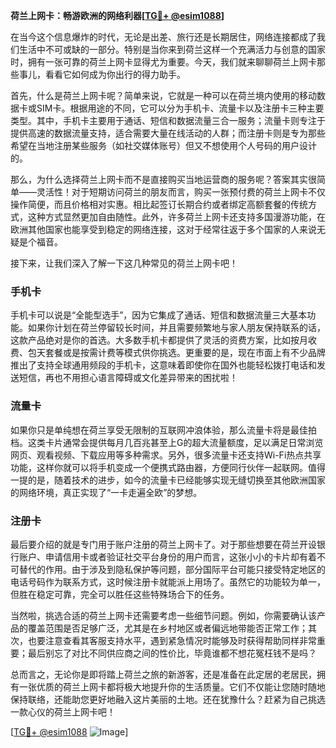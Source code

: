 **荷兰上网卡：畅游欧洲的网络利器[[TG💪+ @esim1088](https://t.me/s/esim1088)]**

在当今这个信息爆炸的时代，无论是出差、旅行还是长期居住，网络连接都成了我们生活中不可或缺的一部分。特别是当你来到荷兰这样一个充满活力与创意的国家时，拥有一张可靠的荷兰上网卡显得尤为重要。今天，我们就来聊聊荷兰上网卡那些事儿，看看它如何成为你出行的得力助手。

首先，什么是荷兰上网卡呢？简单来说，它就是一种可以在荷兰境内使用的移动数据卡或SIM卡。根据用途的不同，它可以分为手机卡、流量卡以及注册卡三种主要类型。其中，手机卡主要用于通话、短信和数据流量三合一服务；流量卡则专注于提供高速的数据流量支持，适合需要大量在线活动的人群；而注册卡则是专为那些希望在当地注册某些服务（如社交媒体账号）但又不想使用个人号码的用户设计的。

那么，为什么选择荷兰上网卡而不是直接购买当地运营商的服务呢？答案其实很简单——灵活性！对于短期访问荷兰的朋友而言，购买一张预付费的荷兰上网卡不仅操作简便，而且价格相对实惠。相比起签订长期合约或者绑定高额套餐的传统方式，这种方式显然更加自由随性。此外，许多荷兰上网卡还支持多国漫游功能，在欧洲其他国家也能享受到稳定的网络连接，这对于经常往返于多个国家的人来说无疑是个福音。

接下来，让我们深入了解一下这几种常见的荷兰上网卡吧！

### 手机卡

手机卡可以说是“全能型选手”，因为它集成了通话、短信和数据流量三大基本功能。如果你计划在荷兰停留较长时间，并且需要频繁地与家人朋友保持联系的话，这款产品绝对是你的首选。大多数手机卡都提供了灵活的资费方案，比如按月收费、包天套餐或是按需计费等模式供你挑选。更重要的是，现在市面上有不少品牌推出了支持全球通用频段的手机卡，这意味着即使你在国外也能轻松拨打电话和发送短信，再也不用担心语言障碍或文化差异带来的困扰啦！

### 流量卡

如果你只是单纯想在荷兰享受无限制的互联网冲浪体验，那么流量卡将是最佳拍档。这类卡片通常会提供每月几百兆甚至上G的超大流量额度，足以满足日常浏览网页、观看视频、下载应用等多种需求。另外，很多流量卡还支持Wi-Fi热点共享功能，这样你就可以将手机变成一个便携式路由器，方便同行伙伴一起联网。值得一提的是，随着技术的进步，如今的流量卡已经能够实现无缝切换至其他欧洲国家的网络环境，真正实现了“一卡走遍全欧”的梦想。

### 注册卡

最后要介绍的就是专门用于账户注册的荷兰上网卡了。对于那些想要在荷兰开设银行账户、申请信用卡或者验证社交平台身份的用户而言，这张小小的卡片却有着不可替代的作用。由于涉及到隐私保护等问题，部分国际平台可能只接受特定地区的电话号码作为联系方式，这时候注册卡就能派上用场了。虽然它的功能较为单一，但胜在稳定可靠，完全可以胜任这些特殊场合下的任务。

当然啦，挑选合适的荷兰上网卡还需要考虑一些细节问题。例如，你需要确认该产品的覆盖范围是否足够广泛，尤其是在乡村地区或者偏远地带能否正常工作；其次，也要注意查看其客服支持水平，遇到紧急情况时能够及时获得帮助同样非常重要；最后别忘了对比不同供应商之间的性价比，毕竟谁都不想花冤枉钱不是吗？

总而言之，无论你是即将踏上荷兰之旅的新游客，还是准备在此定居的老居民，拥有一张优质的荷兰上网卡都将极大地提升你的生活质量。它们不仅能让您随时随地保持联络，还能助您更好地融入这片美丽的土地。还在犹豫什么？赶紧为自己挑选一款心仪的荷兰上网卡吧！

[[TG💪+ @esim1088](https://t.me/s/esim1088) ![Image](https://i.postimg.cc/4NQfJmqS/Snipaste-2025-05-13-00-14-12.png)]